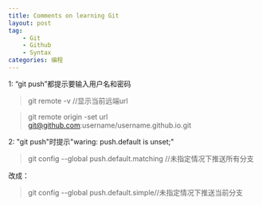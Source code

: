 ```yaml
---
title: Comments on learning Git
layout: post
tag:
    - Git
    - Github
    - Syntax
categories: 编程
---
```


1: “git push”都提示要输入用户名和密码 [<i class="fa fa-external-link"></i>](https://help.github.com/articles/changing-a-remote-s-url/ "Changing a remote's URL")
>git remote -v //显示当前远端url

>git remote origin -set url git@github.com:username/username.github.io.git

2: "git push"时提示"waring: push.default is unset;"
>git config --global push.default.matching //未指定情况下推送所有分支<br>

改成：

>git config --global push.default.simple//未指定情况下推送当前分支

